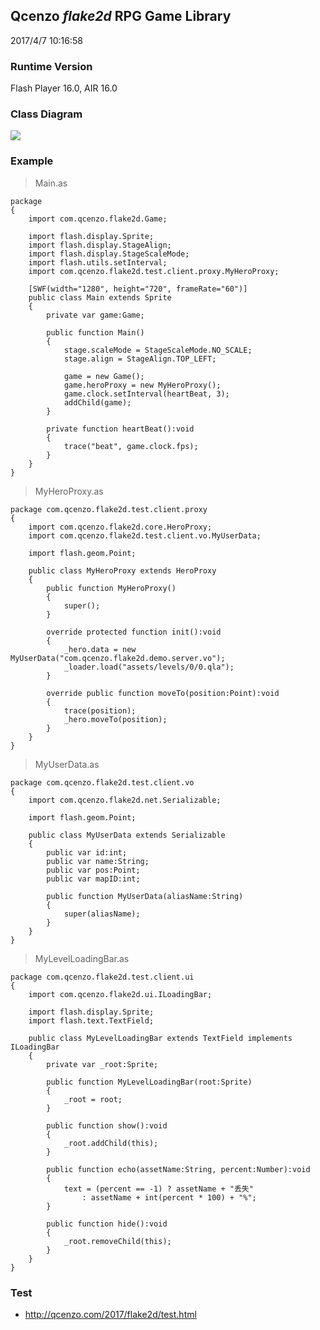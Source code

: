 ## Qcenzo *flake2d* RPG Game  Library ##
2017/4/7 10:16:58  

### Runtime Version ###
Flash Player 16.0, AIR 16.0


### Class Diagram ###
![](http://www.qcenzo.com/2017/flake2d/images/flake2d_classdiag.jpg) 

### Example ###

>  Main.as

	package
	{
		import com.qcenzo.flake2d.Game;
		
		import flash.display.Sprite;
		import flash.display.StageAlign;
		import flash.display.StageScaleMode;
		import flash.utils.setInterval;
		import com.qcenzo.flake2d.test.client.proxy.MyHeroProxy;
		
		[SWF(width="1280", height="720", frameRate="60")] 
		public class Main extends Sprite
		{
			private var game:Game;
	
			public function Main()
			{
				stage.scaleMode = StageScaleMode.NO_SCALE;
				stage.align = StageAlign.TOP_LEFT;
				
				game = new Game();
				game.heroProxy = new MyHeroProxy();
				game.clock.setInterval(heartBeat, 3);
				addChild(game);
			}
			
			private function heartBeat():void
			{
				trace("beat", game.clock.fps);
			}
		}
	}


> MyHeroProxy.as

	package com.qcenzo.flake2d.test.client.proxy
	{
		import com.qcenzo.flake2d.core.HeroProxy;
		import com.qcenzo.flake2d.test.client.vo.MyUserData;
		
		import flash.geom.Point;
		
		public class MyHeroProxy extends HeroProxy
		{
			public function MyHeroProxy()
			{
				super();
			}
			
			override protected function init():void
			{
				_hero.data = new MyUserData("com.qcenzo.flake2d.demo.server.vo");
				_loader.load("assets/levels/0/0.qla");
			}
			
			override public function moveTo(position:Point):void
			{
				trace(position);
				_hero.moveTo(position);
			}
		}
	}

> MyUserData.as

	package com.qcenzo.flake2d.test.client.vo
	{
		import com.qcenzo.flake2d.net.Serializable;
		
		import flash.geom.Point;
		
		public class MyUserData extends Serializable
		{
			public var id:int;
			public var name:String;
			public var pos:Point;
			public var mapID:int;
			
			public function MyUserData(aliasName:String)
			{
				super(aliasName);
			}
		}
	}
	  
> MyLevelLoadingBar.as

	package com.qcenzo.flake2d.test.client.ui
	{
		import com.qcenzo.flake2d.ui.ILoadingBar;
		
		import flash.display.Sprite;
		import flash.text.TextField;
		
		public class MyLevelLoadingBar extends TextField implements ILoadingBar
		{
			private var _root:Sprite;
	
			public function MyLevelLoadingBar(root:Sprite)
			{
				_root = root;
			}
			
			public function show():void
			{
				_root.addChild(this);
			}
			
			public function echo(assetName:String, percent:Number):void
			{
				text = (percent == -1) ? assetName + "丢失"
					: assetName + int(percent * 100) + "%";
			}
			
			public function hide():void
			{
				_root.removeChild(this);
			}
		}
	}	
### Test ###
- <http://qcenzo.com/2017/flake2d/test.html>